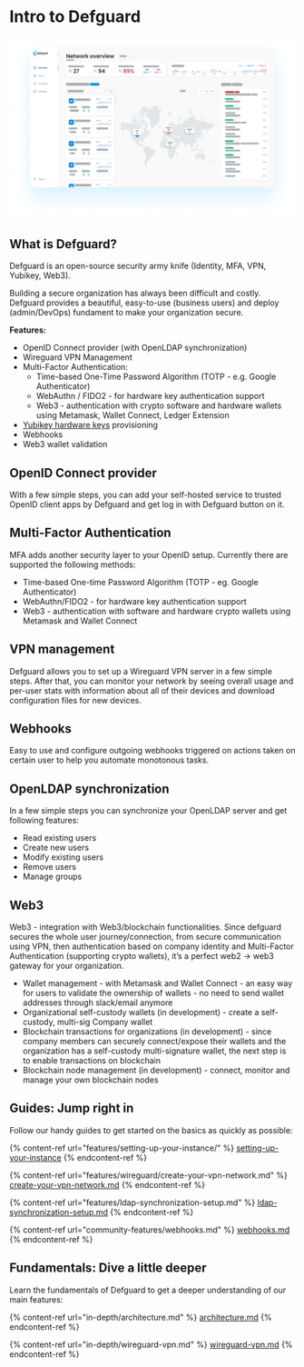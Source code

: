 # Intro to Defguard

![Network overview page displaying network usage statistics and info about connected users](.gitbook/assets/screen.png)

## What is Defguard?

Defguard is an open-source security army knife (Identity, MFA, VPN, Yubikey, Web3).

Building a secure organization has always been difficult and costly. Defguard provides a beautiful, easy-to-use (business users) and deploy (admin/DevOps) fundament to make your organization secure.

**Features:**

* OpenID Connect provider (with OpenLDAP synchronization)
* Wireguard  VPN Management
* Multi-Factor Authentication:
  * Time-based One-Time Password Algorithm (TOTP - e.g. Google Authenticator)
  * WebAuthn / FIDO2 - for hardware key authentication support
  * Web3 - authentication with crypto software and hardware wallets using Metamask, Wallet Connect, Ledger Extension
* [Yubikey hardware keys](https://www.yubico.com/) provisioning
* Webhooks
* Web3 wallet validation

## OpenID Connect provider

With a few simple steps, you can add your self-hosted service to trusted OpenID client apps by Defguard and get log in with  Defguard button on it.

## Multi-Factor Authentication

MFA adds another security layer to your OpenID setup. Currently there are supported  the following methods:

* Time-based One-time Password Algorithm (TOTP - eg. Google Authenticator)
* WebAuthn/FIDO2 - for hardware key authentication support
* Web3 - authentication with software and hardware crypto wallets using Metamask and Wallet Connect

## VPN management

Defguard allows you to set up a Wireguard VPN server in a few simple steps. After that, you can monitor your network by seeing overall usage and per-user stats with information about all of their devices and download configuration files for new devices.

## Webhooks

Easy to use and configure outgoing webhooks triggered on actions taken on certain user to help you automate monotonous tasks.

## OpenLDAP synchronization

In a few simple steps you can synchronize your OpenLDAP server and get following features:

* Read existing users
* Create new users
* Modify existing users
* Remove users
* Manage groups

## Web3

Web3 - integration with Web3/blockchain functionalities. Since defguard secures the whole user journey/connection, from secure communication using VPN, then authentication based on company identity and Multi-Factor Authentication (supporting crypto wallets), it’s a perfect web2 -> web3 gateway for your organization.

* Wallet management - with Metamask and Wallet Connect - an easy way for users to validate the ownership of wallets - no need to send wallet addresses through slack/email anymore
* Organizational self-custody wallets (in development) - create a self-custody, multi-sig Company wallet
* Blockchain transactions for organizations (in development) - since company members can securely connect/expose their wallets and the organization has a self-custody multi-signature wallet, the next step is to enable transactions on blockchain
* Blockchain node management (in development) - connect, monitor and manage your own blockchain nodes

## Guides: Jump right in

Follow our handy guides to get started on the basics as quickly as possible:

{% content-ref url="features/setting-up-your-instance/" %}
[setting-up-your-instance](features/setting-up-your-instance/)
{% endcontent-ref %}

{% content-ref url="features/wireguard/create-your-vpn-network.md" %}
[create-your-vpn-network.md](features/wireguard/create-your-vpn-network.md)
{% endcontent-ref %}

{% content-ref url="features/ldap-synchronization-setup.md" %}
[ldap-synchronization-setup.md](features/ldap-synchronization-setup.md)
{% endcontent-ref %}

{% content-ref url="community-features/webhooks.md" %}
[webhooks.md](community-features/webhooks.md)
{% endcontent-ref %}

## Fundamentals: Dive a little deeper

Learn the fundamentals of Defguard to get a deeper understanding of our main features:

{% content-ref url="in-depth/architecture.md" %}
[architecture.md](in-depth/architecture.md)
{% endcontent-ref %}

{% content-ref url="in-depth/wireguard-vpn.md" %}
[wireguard-vpn.md](in-depth/wireguard-vpn.md)
{% endcontent-ref %}
